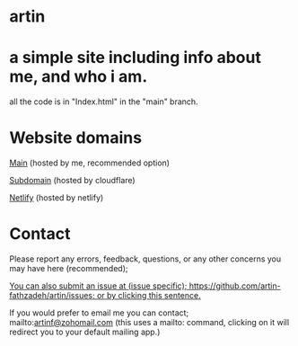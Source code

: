 # artin
# a simple site including info about me, and who i am.

all the code is in "Index.html" in the "main" branch.


# Website domains

[Main](artinf.me/artin) (hosted by me, recommended option)


[Subdomain](https://artin.pages.dev/) (hosted by cloudflare)


[Netlify](https://artinf.netlify.app/) (hosted by netlify)


# Contact

Please report any errors, feedback, questions, or any other concerns you may have here (recommended); 

[You can also submit an issue at (issue specific); https://github.com/artin-fathzadeh/artin/issues; or by clicking this sentence.](https://github.com/artin-fathzadeh/artin/issues)

If you would prefer to email me you can contact; mailto:artinf@zohomail.com (this uses a mailto: command, clicking on it will redirect you to your default mailing app.)
